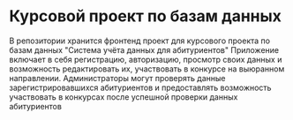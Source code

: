 # Курсовой проект по базам данных

В репозитории хранится фронтенд проект для курсового проекта по базам данных "Система учёта данных для абитуриентов"
Приложение включает в себя регистрацию, авторизацию, просмотр своих данных и возможность редактировать их, участвовать в конкурсе на выюранном направлении. Администраторы могут проверять данные зарегистрировавшихся абитуриентов и предоставлять возможность участвовать в конкурсах после успешной проверки данных абитуриентов